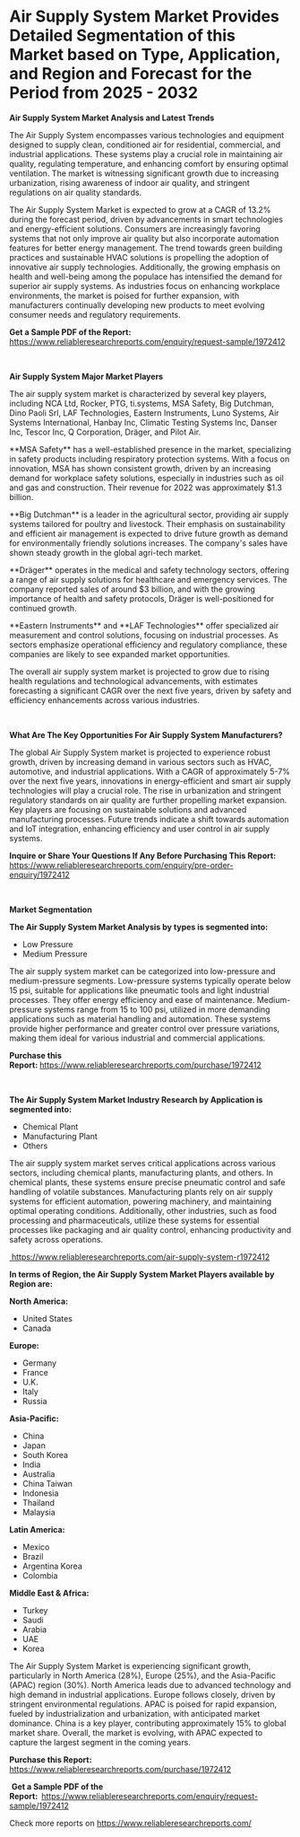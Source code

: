 <p><h1>Air Supply System Market Provides Detailed Segmentation of this Market based on Type, Application, and Region and Forecast for the Period from 2025 - 2032</h1></p><p><strong>Air Supply System Market Analysis and Latest Trends</strong></p>
<p><p>The Air Supply System encompasses various technologies and equipment designed to supply clean, conditioned air for residential, commercial, and industrial applications. These systems play a crucial role in maintaining air quality, regulating temperature, and enhancing comfort by ensuring optimal ventilation. The market is witnessing significant growth due to increasing urbanization, rising awareness of indoor air quality, and stringent regulations on air quality standards.</p><p>The Air Supply System Market is expected to grow at a CAGR of 13.2% during the forecast period, driven by advancements in smart technologies and energy-efficient solutions. Consumers are increasingly favoring systems that not only improve air quality but also incorporate automation features for better energy management. The trend towards green building practices and sustainable HVAC solutions is propelling the adoption of innovative air supply technologies. Additionally, the growing emphasis on health and well-being among the populace has intensified the demand for superior air supply systems. As industries focus on enhancing workplace environments, the market is poised for further expansion, with manufacturers continually developing new products to meet evolving consumer needs and regulatory requirements.</p></p>
<p><strong>Get a Sample PDF of the Report:&nbsp;</strong> <a href="https://www.reliableresearchreports.com/enquiry/request-sample/1972412?utm_campaign=2380&utm_medium=2&utm_source=Github&utm_content=ia&utm_term=20022025&utm_id=air-supply-system">https://www.reliableresearchreports.com/enquiry/request-sample/1972412</a></p>
<p>&nbsp;</p>
<p><strong>Air Supply System Major Market Players</strong></p>
<p><p>The air supply system market is characterized by several key players, including NCA Ltd, Rocker, PTG, ti.systems, MSA Safety, Big Dutchman, Dino Paoli Srl, LAF Technologies, Eastern Instruments, Luno Systems, Air Systems International, Hanbay Inc, Climatic Testing Systems Inc, Danser Inc, Tescor Inc, Q Corporation, Dräger, and Pilot Air.</p><p>**MSA Safety** has a well-established presence in the market, specializing in safety products including respiratory protection systems. With a focus on innovation, MSA has shown consistent growth, driven by an increasing demand for workplace safety solutions, especially in industries such as oil and gas and construction. Their revenue for 2022 was approximately $1.3 billion.</p><p>**Big Dutchman** is a leader in the agricultural sector, providing air supply systems tailored for poultry and livestock. Their emphasis on sustainability and efficient air management is expected to drive future growth as demand for environmentally friendly solutions increases. The company's sales have shown steady growth in the global agri-tech market.</p><p>**Dräger** operates in the medical and safety technology sectors, offering a range of air supply solutions for healthcare and emergency services. The company reported sales of around $3 billion, and with the growing importance of health and safety protocols, Dräger is well-positioned for continued growth.</p><p>**Eastern Instruments** and **LAF Technologies** offer specialized air measurement and control solutions, focusing on industrial processes. As sectors emphasize operational efficiency and regulatory compliance, these companies are likely to see expanded market opportunities.</p><p>The overall air supply system market is projected to grow due to rising health regulations and technological advancements, with estimates forecasting a significant CAGR over the next five years, driven by safety and efficiency enhancements across various industries.</p></p>
<p>&nbsp;</p>
<p><strong>What Are The Key Opportunities For Air Supply System Manufacturers?</strong></p>
<p><p>The global Air Supply System market is projected to experience robust growth, driven by increasing demand in various sectors such as HVAC, automotive, and industrial applications. With a CAGR of approximately 5-7% over the next five years, innovations in energy-efficient and smart air supply technologies will play a crucial role. The rise in urbanization and stringent regulatory standards on air quality are further propelling market expansion. Key players are focusing on sustainable solutions and advanced manufacturing processes. Future trends indicate a shift towards automation and IoT integration, enhancing efficiency and user control in air supply systems.</p></p>
<p><strong>Inquire or Share Your Questions If Any Before Purchasing This Report:</strong> <a href="https://www.reliableresearchreports.com/enquiry/pre-order-enquiry/1972412?utm_campaign=2380&utm_medium=2&utm_source=Github&utm_content=ia&utm_term=20022025&utm_id=air-supply-system">https://www.reliableresearchreports.com/enquiry/pre-order-enquiry/1972412</a></p>
<p>&nbsp;</p>
<p><strong>Market Segmentation</strong></p>
<p><strong>The Air Supply System Market Analysis by types is segmented into:</strong></p>
<p><ul><li>Low Pressure</li><li>Medium Pressure</li></ul></p>
<p><p>The air supply system market can be categorized into low-pressure and medium-pressure segments. Low-pressure systems typically operate below 15 psi, suitable for applications like pneumatic tools and light industrial processes. They offer energy efficiency and ease of maintenance. Medium-pressure systems range from 15 to 100 psi, utilized in more demanding applications such as material handling and automation. These systems provide higher performance and greater control over pressure variations, making them ideal for various industrial and commercial applications.</p></p>
<p><strong>Purchase this Report:&nbsp;</strong><a href="https://www.reliableresearchreports.com/purchase/1972412?utm_campaign=2380&utm_medium=2&utm_source=Github&utm_content=ia&utm_term=20022025&utm_id=air-supply-system">https://www.reliableresearchreports.com/purchase/1972412</a></p>
<p>&nbsp;</p>
<p><strong>The Air Supply System Market Industry Research by Application is segmented into:</strong></p>
<p><ul><li>Chemical Plant</li><li>Manufacturing Plant</li><li>Others</li></ul></p>
<p><p>The air supply system market serves critical applications across various sectors, including chemical plants, manufacturing plants, and others. In chemical plants, these systems ensure precise pneumatic control and safe handling of volatile substances. Manufacturing plants rely on air supply systems for efficient automation, powering machinery, and maintaining optimal operating conditions. Additionally, other industries, such as food processing and pharmaceuticals, utilize these systems for essential processes like packaging and air quality control, enhancing productivity and safety across operations.</p></p>
<p><a href="https://www.reliableresearchreports.com/air-supply-system-r1972412?utm_campaign=2380&utm_medium=2&utm_source=Github&utm_content=ia&utm_term=20022025&utm_id=air-supply-system">&nbsp;https://www.reliableresearchreports.com/air-supply-system-r1972412</a></p>
<p><strong>In terms of Region, the Air Supply System Market Players available by Region are:</strong></p>
<p>
    <p> <strong> North America: </strong>
        <ul>
            <li>United States</li>
            <li>Canada</li>
        </ul>
        </p> 
    <p> <strong> Europe: </strong>
        <ul>
            <li>Germany</li>
            <li>France</li>
            <li>U.K.</li>
            <li>Italy</li>
            <li>Russia</li>
        </ul>
        </p> 
    <p> <strong> Asia-Pacific: </strong>
        <ul>
            <li>China</li>
            <li>Japan</li>
            <li>South Korea</li>
            <li>India</li>
            <li>Australia</li>
            <li>China Taiwan</li>
            <li>Indonesia</li>
            <li>Thailand</li>
            <li>Malaysia</li>
        </ul>
        </p> 
    <p> <strong> Latin America: </strong>
        <ul>
            <li>Mexico</li>
            <li>Brazil</li>
            <li>Argentina Korea</li>
            <li>Colombia</li>
        </ul>
        </p> 
    <p> <strong> Middle East & Africa: </strong>
        <ul>
            <li>Turkey</li>
            <li>Saudi</li>
            <li>Arabia</li>
            <li>UAE</li>
            <li>Korea</li>
        </ul>
    </p>
    </p>
<p><p>The Air Supply System Market is experiencing significant growth, particularly in North America (28%), Europe (25%), and the Asia-Pacific (APAC) region (30%). North America leads due to advanced technology and high demand in industrial applications. Europe follows closely, driven by stringent environmental regulations. APAC is poised for rapid expansion, fueled by industrialization and urbanization, with anticipated market dominance. China is a key player, contributing approximately 15% to global market share. Overall, the market is evolving, with APAC expected to capture the largest segment in the coming years.</p></p>
<p><strong>Purchase this Report: </strong><a href="https://www.reliableresearchreports.com/purchase/1972412?utm_campaign=2380&utm_medium=2&utm_source=Github&utm_content=ia&utm_term=20022025&utm_id=air-supply-system">https://www.reliableresearchreports.com/purchase/1972412</a></p>
<p>&nbsp;<strong>Get a Sample PDF of the Report:&nbsp;&nbsp;</strong><a href="https://www.reliableresearchreports.com/enquiry/request-sample/1972412?utm_campaign=2380&utm_medium=2&utm_source=Github&utm_content=ia&utm_term=20022025&utm_id=air-supply-system">https://www.reliableresearchreports.com/enquiry/request-sample/1972412</a></p>
<p><strong></strong></p>
<p>Check more reports on <a href="https://www.reliableresearchreports.com/?utm_campaign=2380&utm_medium=2&utm_source=Github&utm_content=ia&utm_term=20022025&utm_id=air-supply-system">https://www.reliableresearchreports.com/</a></p>